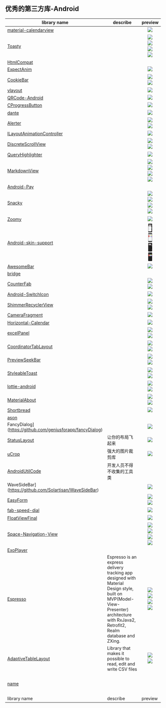 ## 优秀的第三方库-Android

|library name|describe|preview|
|------------|--------|-------|
|[material-calendarview](https://github.com/prolificinteractive/material-calendarview)| |<center><img src="https://github.com/prolificinteractive/material-calendarview/raw/master/images/screencast.gif" width="25%"/></center>|
|[Toasty](https://github.com/GrenderG/Toasty)| |<center><img src="https://raw.githubusercontent.com/GrenderG/Toasty/master/art/scr_1.png" width="25%"/></center><center><img src="https://raw.githubusercontent.com/GrenderG/Toasty/master/art/scr_2.png" width="25%"/></center><center><img src="https://raw.githubusercontent.com/GrenderG/Toasty/master/art/scr_3.png" width="25%"/></center><center><img src="https://raw.githubusercontent.com/GrenderG/Toasty/master/art/scr_4.png" width="25%"/></center>|
|[HtmlCompat](https://github.com/Pixplicity/HtmlCompat)| | |
|[ExpectAnim](https://github.com/florent37/ExpectAnim)| |<center><img src="https://raw.githubusercontent.com/florent37/ExpectAnim/master/media/scroll.gif" width="25%"/></center>|
|[CookieBar](https://github.com/liuguangqiang/CookieBar)| |<center><img src="https://github.com/liuguangqiang/CookieBar/raw/master/arts/default.gif" width="25%"/></center><center><img src="https://github.com/liuguangqiang/CookieBar/raw/master/arts/custom.gif" width="25%"/></center>|
|[vlayout](https://github.com/alibaba/vlayout)| |<center><img src="https://camo.githubusercontent.com/2b947a15f5502af5a4639a5927d68052ccfb54a3/687474703a2f2f696d67332e746263646e2e636e2f4c312f3436312f312f31623962666234323030393034376637356365653038616537343135303564653263373461633061" width="25%"/></center>|
|[QRCode-Android](https://github.com/XuDaojie/QRCode-Android)| |<center><img src="https://github.com/XuDaojie/QRCode-Android/raw/master/art/scan_qrcode.gif" width="25%"/></center>|
|[CProgressButton](https://github.com/jiang111/CProgressButton)| |<center><img src="https://raw.githubusercontent.com/jiang111/CProgressButton/master/art/art2.gif" width="25%"/></center>|
|[dante](https://github.com/fourlastor/dante)| |<center><img src="https://github.com/fourlastor/dante/raw/master/images/screencast.gif" width="25%"/></center>|
|[Alerter](https://github.com/Tapadoo/Alerter)| |<center><img src="https://github.com/Tapadoo/Alerter/raw/master/documentation/alert_default.gif" width="25%"/></center><center><img src="https://github.com/Tapadoo/Alerter/raw/master/documentation/alert_text_only.gif" width="25%"/></center>|
|[ILayoutAnimationController](https://github.com/HuanHaiLiuXin/ILayoutAnimationController)| |<center><img src="https://github.com/HuanHaiLiuXin/ILayoutAnimationController/raw/master/Screenshots/ILayoutAnimationController%E5%BD%95%E5%B1%8F.gif" width="25%"/></center>|
|[DiscreteScrollView](https://github.com/yarolegovich/DiscreteScrollView)| |<center><img src="https://github.com/yarolegovich/DiscreteScrollView/raw/master/images/cards_shop.gif" width="25%"/></center><center><img src="https://github.com/yarolegovich/DiscreteScrollView/raw/master/images/cards_weather.gif" width="25%"/></center>|
|[QueryHighlighter](https://github.com/cyrilmottier/QueryHighlighter)| |<center><img src="https://github.com/cyrilmottier/QueryHighlighter/raw/master/art/query-highlighter.png" width="25%"/></center>|
|[MarkdownView](https://github.com/tiagohm/MarkdownView)| |<center><img src="https://raw.githubusercontent.com/tiagohm/MarkdownView/master/1.png" width="25%"/></center><center><img src="https://raw.githubusercontent.com/tiagohm/MarkdownView/master/2.png" width="25%"/></center><center><img src="https://raw.githubusercontent.com/tiagohm/MarkdownView/master/3.png" width="25%"/></center><center><img src="https://raw.githubusercontent.com/tiagohm/MarkdownView/master/4.png" width="25%"/></center>|
|[Android-Pay](https://github.com/mayubao/Android-Pay)| | |
|[Snacky](https://github.com/matecode/Snacky)| |<center><img src="https://github.com/matecode/Snacky/raw/master/screenshots/default.png" width="25%"/></center><center><img src="https://github.com/matecode/Snacky/raw/master/screenshots/success.png" width="25%"/></center><center><img src="https://github.com/matecode/Snacky/raw/master/screenshots/info.png" width="25%"/></center><center><img src="https://github.com/matecode/Snacky/raw/master/screenshots/warning.png" width="25%"/></center>|
|[Zoomy](https://github.com/imablanco/Zoomy)| |<center><img src="https://github.com/imablanco/Zoomy/raw/master/art/zoomy.gif" width="25%"/>|
|[Android-skin-support](https://github.com/ximsfei/Android-skin-support)| |<center><img src="https://github.com/ximsfei/Res/raw/master/skin-demo/white_2.png" width="25%"/></center><center><img src="https://github.com/ximsfei/Res/raw/master/skin-demo/white_3.png" width="25%"/></center><center><img src="https://github.com/ximsfei/Res/raw/master/skin-demo/night_2.png" width="25%"/></center><center><img src="https://github.com/ximsfei/Res/raw/master/skin-demo/night_3.png" width="25%"/></center>|
|[AwesomeBar](https://github.com/florent37/AwesomeBar)| |<center><img src="https://raw.githubusercontent.com/florent37/AwesomeBar/master/media/awesomebar.gif" width="25%"/></center>|
|[bridge](https://github.com/afollestad/bridge)| | |
|[CounterFab](https://github.com/andremion/CounterFab)| |<center><img src="https://raw.githubusercontent.com/andremion/CounterFab/master/art/sample.gif" width="25%"/></center><center><img src="https://raw.githubusercontent.com/andremion/Louvre/master/art/sample.gif" width="25%"/></center>|
|[Android-SwitchIcon](https://github.com/zagum/Android-SwitchIcon)| |<center><img src="https://github.com/zagum/Android-SwitchIcon" width="25%"/></center>|
|[ShimmerRecyclerView](https://github.com/sharish/ShimmerRecyclerView)| |<center><img src="https://github.com/sharish/ShimmerRecyclerView/raw/master/screenshots/list_demo.gif" width="25%"/></center><center><img src="https://github.com/sharish/ShimmerRecyclerView/raw/master/screenshots/grid_demo.gif" width="25%"/></center>|
|[CameraFragment](https://github.com/florent37/CameraFragment)| |<center><img src="https://raw.githubusercontent.com/florent37/CameraFragment/master/media/sample.png" width="25%"/></center>|
|[Horizontal-Calendar](https://github.com/Mulham-Raee/Horizontal-Calendar)| |<center><img src="https://github.com/Mulham-Raee/Horizontal-Calendar/raw/master/art/demo.gif" width="25%"/></center>|
|[excelPanel](https://github.com/zhouchaoyuan/excelPanel)| |<center><img src="https://raw.githubusercontent.com/zhouchaoyuan/excelPanel/master/app/src/main/assets/roomFormDemo.gif" width="25%"/></center><center><img src="https://raw.githubusercontent.com/zhouchaoyuan/excelPanel/master/app/src/main/assets/roomFormDemoAdjustHeight.gif" width="25%"/></center>|
|[CoordinatorTabLayout](https://github.com/hugeterry/CoordinatorTabLayout)| |<center><img src="https://github.com/hugeterry/CoordinatorTabLayout/raw/master/showUI/show1.gif" width="25%"/></center><center><img src="https://github.com/hugeterry/CoordinatorTabLayout/raw/master/showUI/show3.gif" width="25%"/></center>|
|[PreviewSeekBar](https://github.com/rubensousa/PreviewSeekBar)| |<center><img src="https://github.com/rubensousa/PreviewSeekBar/raw/master/screenshots/playmovies.gif" width="50%"/></center><center><img src="https://github.com/rubensousa/PreviewSeekBar/raw/master/screenshots/sample.gif" width="50%"/></center>|
|[StyleableToast](https://github.com/Muddz/StyleableToast)| |<center><img src="https://github.com/Muddz/StyleableToast/raw/master/showcase.png" width="75%"/></center><center><img src="https://camo.githubusercontent.com/a7edeb11d67c6192d90506df396258597ca84951/68747470733a2f2f6d656469612e67697068792e636f6d2f6d656469612f686f7136366e614a516b4543492f67697068792e676966" width="25%"/></center>|
|[lottie-android](https://github.com/airbnb/lottie-android)| |<center><img src="https://github.com/airbnb/lottie-android/raw/master/gifs/Example2.gif" width="50%"/></center><center><img src="https://github.com/airbnb/lottie-android/raw/master/gifs/Example3.gif" width="50%"/></center>|
|[MaterialAbout](https://github.com/jrvansuita/MaterialAbout)| |<center><img src="https://github.com/jrvansuita/MaterialAbout/raw/master/images/screenshots/dark.jpg" width="25%"/></center><center><img src="https://github.com/jrvansuita/MaterialAbout/raw/master/images/screenshots/light.jpg" width="25%"/></center>|
|[Shortbread](https://github.com/MatthiasRobbers/shortbread)| |<center><img src="https://github.com/MatthiasRobbers/shortbread/raw/master/sample.png" width="25%"/></center>|
|[ason](https://github.com/afollestad/ason)| | |
|FancyDialog](https://github.com/geniusforapp/fancyDialog)| |<center><img src="https://raw.githubusercontent.com/ahmadnajar10/fancyDialog/master/device-2017-03-08-171007.png" width="50%"/></center>|
|[StatusLayout](https://github.com/chenpengfei88/StatusLayout)| 让你的布局飞起来|<center><img src="https://github.com/chenpengfei88/StatusLayout/raw/master/app/src/main/res/drawable/hao.gif" width="50%"/></center>|
|[uCrop](https://github.com/Yalantis/uCrop)|强大的图片裁剪库|<center><img src="https://github.com/Yalantis/uCrop/blob/master/preview.gif?raw=true" width="50%"/></center>|
|[AndroidUtilCode](https://github.com/Blankj/AndroidUtilCode)|开发人员不得不收集的工具类 | |
|WaveSideBar](https://github.com/Solartisan/WaveSideBar)| |<center><img src="https://github.com/Solartisan/WaveSideBar/raw/master/preview/simple.gif" width="25%"/></center>|
|[EasyForm](https://github.com/emmasuzuki/EasyForm)| |<center><img src="https://raw.githubusercontent.com/emmasuzuki/EasyForm/master/demo1.gif" width="25%"/></center><center><img src="https://raw.githubusercontent.com/emmasuzuki/EasyForm/master/demo2.gif" width="25%"/></center>|
|[fab-speed-dial](https://github.com/yavski/fab-speed-dial)| |<center><img src="https://camo.githubusercontent.com/67f8b636d4cd6ee1dfcb8e4c68d2f04ad3ce8560/687474703a2f2f796176736b692e6769746875622e696f2f6661622d73706565642d6469616c2f73616d706c652d30312e676966" width="25%"/></center>|
|[FloatViewFinal](https://github.com/pengjianbo/FloatViewFinal)| |<center><img src="https://github.com/pengjianbo/FloatViewFinal/raw/master/images/screenshot0.png" width="25%"/></center>|
|[Space-Navigation-View](https://github.com/armcha/Space-Navigation-View)| |<center><img src="https://github.com/armcha/Space-Navigation-View/raw/master/screens/mainGif.gif" width="25%"/></center><center><img src="https://github.com/armcha/Space-Navigation-View/raw/master/screens/screen4.png" width="25%"/></center><center><img src="https://github.com/armcha/Space-Navigation-View/raw/master/screens/screen4.png" width="25%"/></center><center><img src="https://github.com/armcha/Space-Navigation-View/raw/master/screens/screen4.png" width="25%"/></center>|
|[ExoPlayer](https://github.com/google/ExoPlayer)| | |
|[Espresso](https://github.com/TonnyL/Espresso)| Espresso is an express delivery tracking app designed with Material Design style, built on MVP(Model-View-Presenter) architecture with RxJava2, Retrofit2, Realm database and ZXing.|<center><img src="https://github.com/TonnyL/Espresso/raw/master/art/screenshot1.png" width="25%"/></center><center><img src="https://github.com/TonnyL/Espresso/raw/master/art/screenshot1.png" width="25%"/></center><center><img src="https://github.com/TonnyL/Espresso/raw/master/art/screenshot1.png" width="25%"/></center><center><img src="https://github.com/TonnyL/Espresso/raw/master/art/screenshot1.png" width="25%"/></center>|
|[AdaptiveTableLayout](https://github.com/Cleveroad/AdaptiveTableLayout)| Library that makes it possible to read, edit and write CSV files|<center><img src="https://github.com/Cleveroad/AdaptiveTableLayout/raw/master/images/header.png" width="50%"/></center><center><img src="https://github.com/Cleveroad/AdaptiveTableLayout/raw/master/images/demo.gif" width="50%"/></center>|
|[name](github)| |<center><img src="" width="25%"/></center><center><img src="" width="25%"/></center><center><img src="" width="25%"/></center><center><img src="" width="25%"/></center>|
|library name|describe|preview|

